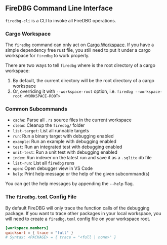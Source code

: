 ## FireDBG Command Line Interface

`firedbg-cli` is a CLI to invoke all FireDBG operations.

### Cargo Workspace

The `firedbg` command can only act on [Cargo Workspace](https://doc.rust-lang.org/cargo/reference/workspaces.html). If you have a simple dependency free rust file, you still need to put it under a cargo workspace for `firedbg` to work properly.

There are two ways to tell `firedbg` where is the root directory of a cargo workspace:

1. By default, the current directory will be the root directory of a cargo workspace
2. Or, overriding it with `--workspace-root` option, i.e. `firedbg --workspace-root <WORKSPACE-ROOT>`

### Common Subcommands

- `cache`: Parse all `.rs` source files in the current workspace
- `clean`: Cleanup the `firedbg/` folder
- `list-target`: List all runnable targets
- `run`: Run a binary target with debugging enabled
- `example`: Run an example with debugging enabled
- `test`: Run an integrated test with debugging enabled
- `unit-test`: Run a unit test with debugging enabled
- `index`: Run indexer on the latest run and save it as a `.sqlite` db file
- `list-run`: List all `firedbg` runs
- `open`: Open debugger view in VS Code
- `help`: Print help message or the help of the given subcommand(s)

You can get the help messages by appending the `--help` flag.

### The `firedbg.toml` Config File

By default FireDBG will only trace the function calls of the debugging package. If you want to trace other packages in your local workspace, you will need to create a `firedbg.toml` config file on your workspace root.

```toml
[workspace.members]
quicksort = { trace = "full" }
# Syntax: <PACKAGE> = { trace = "<full | none>" }
```
